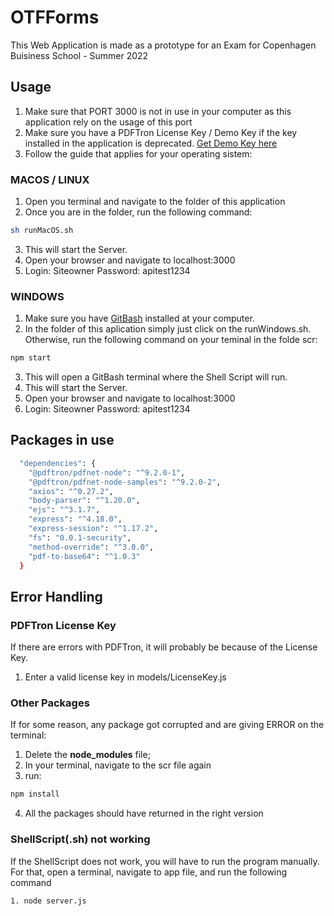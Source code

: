 # OTFForms
This Web Application is made as a prototype for an Exam for Copenhagen Buisiness School - Summer 2022

## Usage
1. Make sure that PORT 3000 is not in use in your computer as this application rely on the usage of this port
2. Make sure you have a PDFTron License Key / Demo Key if the key installed in the application is deprecated. [Get Demo Key here](https://www.pdftron.com/pws/get-key)
3. Follow the guide that applies for your operating sistem:

### MACOS / LINUX
1. Open you terminal and navigate to the folder of this application
2. Once you are in the folder, run the following command:
```bash
sh runMacOS.sh
```
3. This will start the Server.
4. Open your browser and navigate to localhost:3000
5. Login: Siteowner Password: apitest1234

### WINDOWS
1. Make sure you have [GitBash](https://git-scm.com/downloads) installed at your computer.
2. In the folder of this aplication simply just click on the runWindows.sh. Otherwise, run the following command on your teminal in the folde scr:
```bash
npm start
```
3. This will open a GitBash terminal where the Shell Script will run.
4. This will start the Server.
5. Open your browser and navigate to localhost:3000
6. Login: Siteowner Password: apitest1234

## Packages in use
```bash
  "dependencies": {
    "@pdftron/pdfnet-node": "^9.2.0-1",
    "@pdftron/pdfnet-node-samples": "^9.2.0-2",
    "axios": "^0.27.2",
    "body-parser": "^1.20.0",
    "ejs": "^3.1.7",
    "express": "^4.18.0",
    "express-session": "^1.17.2",
    "fs": "0.0.1-security",
    "method-override": "^3.0.0",
    "pdf-to-base64": "^1.0.3"
  }
```

## Error Handling
### PDFTron License Key
If there are errors with PDFTron, it will probably be because of the License Key.
1. Enter a valid license key in models/LicenseKey.js

### Other Packages
If for some reason, any package got corrupted and are giving ERROR on the terminal:
1. Delete the **node_modules** file;
2. In your terminal, navigate to the scr file again
3. run:
```bash
npm install
```
4. All the packages should have returned in the right version

### ShellScript(.sh) not working
If the ShellScript does not work, you will have to run the program manually. For that, open a terminal, navigate to app file, and run the following command
```bash
1. node server.js
```


